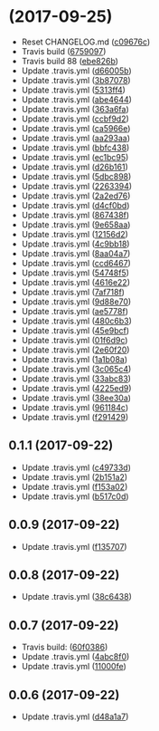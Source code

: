 <a name=""></a>
#  (2017-09-25)

* Reset CHANGELOG.md ([c09676c](https://github.com/DmitryFrishbuter/Tribulus/commit/c09676c))
* Travis build ([6759097](https://github.com/DmitryFrishbuter/Tribulus/commit/6759097))
* Travis build 88 ([ebe826b](https://github.com/DmitryFrishbuter/Tribulus/commit/ebe826b))
* Update .travis.yml ([d66005b](https://github.com/DmitryFrishbuter/Tribulus/commit/d66005b))
* Update .travis.yml ([3b87078](https://github.com/DmitryFrishbuter/Tribulus/commit/3b87078))
* Update .travis.yml ([5313ff4](https://github.com/DmitryFrishbuter/Tribulus/commit/5313ff4))
* Update .travis.yml ([abe4644](https://github.com/DmitryFrishbuter/Tribulus/commit/abe4644))
* Update .travis.yml ([363a6fa](https://github.com/DmitryFrishbuter/Tribulus/commit/363a6fa))
* Update .travis.yml ([ccbf9d2](https://github.com/DmitryFrishbuter/Tribulus/commit/ccbf9d2))
* Update .travis.yml ([ca5966e](https://github.com/DmitryFrishbuter/Tribulus/commit/ca5966e))
* Update .travis.yml ([aa293aa](https://github.com/DmitryFrishbuter/Tribulus/commit/aa293aa))
* Update .travis.yml ([bbfc438](https://github.com/DmitryFrishbuter/Tribulus/commit/bbfc438))
* Update .travis.yml ([ec1bc95](https://github.com/DmitryFrishbuter/Tribulus/commit/ec1bc95))
* Update .travis.yml ([d26b161](https://github.com/DmitryFrishbuter/Tribulus/commit/d26b161))
* Update .travis.yml ([5dbc898](https://github.com/DmitryFrishbuter/Tribulus/commit/5dbc898))
* Update .travis.yml ([2263394](https://github.com/DmitryFrishbuter/Tribulus/commit/2263394))
* Update .travis.yml ([2a2ed76](https://github.com/DmitryFrishbuter/Tribulus/commit/2a2ed76))
* Update .travis.yml ([d4cf0bd](https://github.com/DmitryFrishbuter/Tribulus/commit/d4cf0bd))
* Update .travis.yml ([867438f](https://github.com/DmitryFrishbuter/Tribulus/commit/867438f))
* Update .travis.yml ([9e658aa](https://github.com/DmitryFrishbuter/Tribulus/commit/9e658aa))
* Update .travis.yml ([12156d2](https://github.com/DmitryFrishbuter/Tribulus/commit/12156d2))
* Update .travis.yml ([4c9bb18](https://github.com/DmitryFrishbuter/Tribulus/commit/4c9bb18))
* Update .travis.yml ([8aa04a7](https://github.com/DmitryFrishbuter/Tribulus/commit/8aa04a7))
* Update .travis.yml ([ccd6467](https://github.com/DmitryFrishbuter/Tribulus/commit/ccd6467))
* Update .travis.yml ([54748f5](https://github.com/DmitryFrishbuter/Tribulus/commit/54748f5))
* Update .travis.yml ([4616e22](https://github.com/DmitryFrishbuter/Tribulus/commit/4616e22))
* Update .travis.yml ([7af718f](https://github.com/DmitryFrishbuter/Tribulus/commit/7af718f))
* Update .travis.yml ([9d88e70](https://github.com/DmitryFrishbuter/Tribulus/commit/9d88e70))
* Update .travis.yml ([ae5778f](https://github.com/DmitryFrishbuter/Tribulus/commit/ae5778f))
* Update .travis.yml ([480c6b3](https://github.com/DmitryFrishbuter/Tribulus/commit/480c6b3))
* Update .travis.yml ([45e9bcf](https://github.com/DmitryFrishbuter/Tribulus/commit/45e9bcf))
* Update .travis.yml ([01f6d9c](https://github.com/DmitryFrishbuter/Tribulus/commit/01f6d9c))
* Update .travis.yml ([2e60f20](https://github.com/DmitryFrishbuter/Tribulus/commit/2e60f20))
* Update .travis.yml ([1a1b08a](https://github.com/DmitryFrishbuter/Tribulus/commit/1a1b08a))
* Update .travis.yml ([3c065c4](https://github.com/DmitryFrishbuter/Tribulus/commit/3c065c4))
* Update .travis.yml ([33abc83](https://github.com/DmitryFrishbuter/Tribulus/commit/33abc83))
* Update .travis.yml ([4225ed9](https://github.com/DmitryFrishbuter/Tribulus/commit/4225ed9))
* Update .travis.yml ([38ee30a](https://github.com/DmitryFrishbuter/Tribulus/commit/38ee30a))
* Update .travis.yml ([961184c](https://github.com/DmitryFrishbuter/Tribulus/commit/961184c))
* Update .travis.yml ([f291429](https://github.com/DmitryFrishbuter/Tribulus/commit/f291429))



<a name="0.1.1"></a>
## 0.1.1 (2017-09-22)

* Update .travis.yml ([c49733d](https://github.com/DmitryFrishbuter/Tribulus/commit/c49733d))
* Update .travis.yml ([2b151a2](https://github.com/DmitryFrishbuter/Tribulus/commit/2b151a2))
* Update .travis.yml ([f153a02](https://github.com/DmitryFrishbuter/Tribulus/commit/f153a02))
* Update .travis.yml ([b517c0d](https://github.com/DmitryFrishbuter/Tribulus/commit/b517c0d))



<a name="0.0.9"></a>
## 0.0.9 (2017-09-22)

* Update .travis.yml ([f135707](https://github.com/DmitryFrishbuter/Tribulus/commit/f135707))



<a name="0.0.8"></a>
## 0.0.8 (2017-09-22)

* Update .travis.yml ([38c6438](https://github.com/DmitryFrishbuter/Tribulus/commit/38c6438))



<a name="0.0.7"></a>
## 0.0.7 (2017-09-22)

* Travis build: ([60f0386](https://github.com/DmitryFrishbuter/Tribulus/commit/60f0386))
* Update .travis.yml ([4abc8f0](https://github.com/DmitryFrishbuter/Tribulus/commit/4abc8f0))
* Update .travis.yml ([11000fe](https://github.com/DmitryFrishbuter/Tribulus/commit/11000fe))



<a name="0.0.6"></a>
## 0.0.6 (2017-09-22)

* Update .travis.yml ([d48a1a7](https://github.com/DmitryFrishbuter/Tribulus/commit/d48a1a7))



